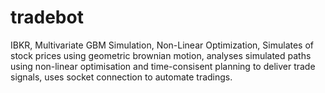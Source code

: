 # tradebot
IBKR, Multivariate GBM Simulation, Non-Linear Optimization, 
Simulates of stock prices using geometric brownian motion, analyses simulated paths using non-linear optimisation and time-consisent planning to deliver trade signals, uses socket connection to automate tradings. 
